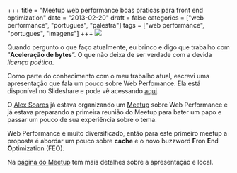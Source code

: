 +++
title = "Meetup web performance boas praticas para front end optimization"
date = "2013-02-20"
draft = false
categories = ["web performance", "portugues", "palestra"]
tags = ["web performance", "portugues", "imagens"]
+++
![](/images/clone.jpg)

Quando pergunto o que faço atualmente, eu brinco e digo que trabalho com
”**Aceleração de bytes**”. O que não deixa de ser verdade com a devida
*licença poética*.

Como parte do conhecimento com o meu trabalho atual, escrevi uma
apresentação que fala um pouco sobre Web Perfomance. Ela está disponível
no Slideshare e pode vê acessando
[aqui](http://www.slideshare.net/fernandoike/um-milhao-de-usurios-simultneos-16296913).

O [Alex Soares](http://www.linkedin.com/in/alexhbs) já estava
organizando um [Meetup](http://www.meetup.com/Web-Performance-SP) sobre
Web Performance e já estava preparando a primeira reunião do Meetup para
bater um papo e passar um pouco de sua experiência sobre o tema.

Web Performance é muito diversificado, então para este primeiro meetup a
proposta é abordar um pouco sobre **cache** e o novo buzzword **F**ron
**E**nd **O**ptimization (FEO).

Na [página do Meetup](http://www.meetup.com/Web-Performance-SP) tem mais
detalhes sobre a apresentação e local.
